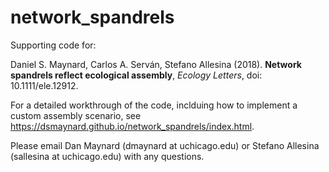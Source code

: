 # network_spandrels
Supporting code for: 

Daniel S. Maynard, Carlos A. Serván, Stefano Allesina (2018). **Network spandrels reflect ecological assembly**, *Ecology Letters*, doi: 10.1111/ele.12912.

For a detailed workthrough of the code, inclduing how to implement a custom assembly scenario, see https://dsmaynard.github.io/network_spandrels/index.html. 

Please email Dan Maynard (dmaynard at uchicago.edu) or Stefano Allesina (sallesina at uchicago.edu) with any questions. 
